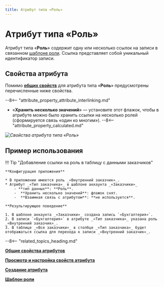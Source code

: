 ```yaml
---
title: Атрибут типа «Роль»
---
```


# Атрибут типа «Роль»

Атрибут типа «**Роль**» содержит одну или несколько ссылок на записи в связанном [шаблоне роли](role_templates.md). Ссылка представляет собой уникальный идентификатор записи.

## Свойства атрибута

Помимо **[общих свойств](attribute_common_properties.md)** для атрибута типа «**Роль**» предусмотрены перечисленные ниже свойства.

--8<-- "attribute_property_attribute_interlinking.md"

* «**Хранить несколько значений**» — установите этот флажок, чтобы в атрибуте можно было хранить ссылки на несколько ролей (сформируется связь «один ко многим»).
--8<-- "attribute_property_calculated.md"

*![Свойства атрибута типа «Роль»](attribute_role_properties.png)*

## Пример использования

!!! Tip "Добавление ссылки на роль в таблицу с данными заказчиков"

    **Конфигурация приложения**
    
    * В приложении имеется роль _«Внутренний заказчик»_.
    * Атрибут _«Тип заказчика»_ в шаблоне аккаунта _«Заказчики»_
        - **тип данных**: **Роль**.
        -  **Хранить несколько значений**: флажок снят.
        -  **Взаимная связь с атрибутом**: **не используется**.

    **Результирующее поведение**

    1. В шаблоне аккаунта _«Заказчики»_ создана запись `«Бухгалтерия»`.
    2. В записи `«Бухгалтерия»` в атрибуте _«Тип заказчика»_ указана роль _«Внутренний заказчик»_.
    3. В таблице _«Все заказчики»_ в столбце _«Тип заказчика»_ будет отображаться ссылка для перехода к записи _«Внутренний заказчик»_.

--8<-- "related_topics_heading.md"

**[Общие свойства атрибутов](attribute_common_properties.md)**

**[Просмотр и настройка свойств атрибута](attribute_setup.md)**

**[Создание атрибута](attribute_creation.md)**

**[Шаблон роли](attribute_creation.md)**
